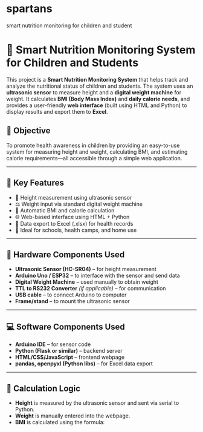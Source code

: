 # spartans
smart nutrition monitoring for children and student 
# 🥗 Smart Nutrition Monitoring System for Children and Students

This project is a **Smart Nutrition Monitoring System** that helps track and analyze the nutritional status of children and students. The system uses an **ultrasonic sensor** to measure height and a **digital weight machine** for weight. It calculates **BMI (Body Mass Index)** and **daily calorie needs**, and provides a user-friendly **web interface** (built using HTML and Python) to display results and export them to **Excel**.

## 🎯 Objective

To promote health awareness in children by providing an easy-to-use system for measuring height and weight, calculating BMI, and estimating calorie requirements—all accessible through a simple web application.

---

## 🚀 Key Features

- 📏 Height measurement using ultrasonic sensor
- ⚖️ Weight input via standard digital weight machine
- 🧮 Automatic BMI and calorie calculation
- 🌐 Web-based interface using HTML + Python
- 📁 Data export to Excel (.xlsx) for health records
- 🧒 Ideal for schools, health camps, and home use

---

## 🔧 Hardware Components Used

- **Ultrasonic Sensor (HC-SR04)** – for height measurement
- **Arduino Uno / ESP32** – to interface with the sensor and send data
- **Digital Weight Machine** – used manually to obtain weight
- **TTL to RS232 Converter** *(if applicable)* – for communication
- **USB cable** – to connect Arduino to computer
- **Frame/stand** – to mount the ultrasonic sensor

---

## 💻 Software Components Used

- **Arduino IDE** – for sensor code
- **Python (Flask or similar)** – backend server
- **HTML/CSS/JavaScript** – frontend webpage
- **pandas, openpyxl (Python libs)** – for Excel data export

---

## 📐 Calculation Logic

- **Height** is measured by the ultrasonic sensor and sent via serial to Python.
- **Weight** is manually entered into the webpage.
- **BMI** is calculated using the formula:
  
